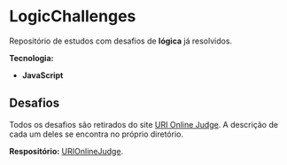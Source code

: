 # LogicChallenges

Repositório de estudos com desafios de **lógica** já resolvidos.

**Tecnologia:**

* **JavaScript**

## Desafios

Todos os desafios são retirados do site [URI Online Judge](https://www.urionlinejudge.com.br/). A descrição de cada um deles se encontra no próprio diretório.

**Respositório:** [URIOnlineJudge](https://github.com/JesseLopesDev/LogicChallenges/tree/master/URIOnlineJudge).